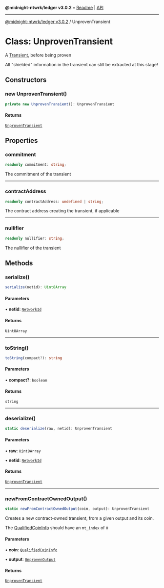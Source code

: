 **@midnight-ntwrk/ledger v3.0.2** • [Readme](../README.md) \| [API](../globals.md)

***

[@midnight-ntwrk/ledger v3.0.2](../README.md) / UnprovenTransient

# Class: UnprovenTransient

A [Transient](Transient.md), before being proven

All "shielded" information in the transient can still be extracted at this
stage!

## Constructors

### new UnprovenTransient()

```ts
private new UnprovenTransient(): UnprovenTransient
```

#### Returns

[`UnprovenTransient`](UnprovenTransient.md)

## Properties

### commitment

```ts
readonly commitment: string;
```

The commitment of the transient

***

### contractAddress

```ts
readonly contractAddress: undefined | string;
```

The contract address creating the transient, if applicable

***

### nullifier

```ts
readonly nullifier: string;
```

The nullifier of the transient

## Methods

### serialize()

```ts
serialize(netid): Uint8Array
```

#### Parameters

• **netid**: [`NetworkId`](../enumerations/NetworkId.md)

#### Returns

`Uint8Array`

***

### toString()

```ts
toString(compact?): string
```

#### Parameters

• **compact?**: `boolean`

#### Returns

`string`

***

### deserialize()

```ts
static deserialize(raw, netid): UnprovenTransient
```

#### Parameters

• **raw**: `Uint8Array`

• **netid**: [`NetworkId`](../enumerations/NetworkId.md)

#### Returns

[`UnprovenTransient`](UnprovenTransient.md)

***

### newFromContractOwnedOutput()

```ts
static newFromContractOwnedOutput(coin, output): UnprovenTransient
```

Creates a new contract-owned transient, from a given output and its coin.

The [QualifiedCoinInfo](../type-aliases/QualifiedCoinInfo.md) should have an `mt_index` of `0`

#### Parameters

• **coin**: [`QualifiedCoinInfo`](../type-aliases/QualifiedCoinInfo.md)

• **output**: [`UnprovenOutput`](UnprovenOutput.md)

#### Returns

[`UnprovenTransient`](UnprovenTransient.md)

